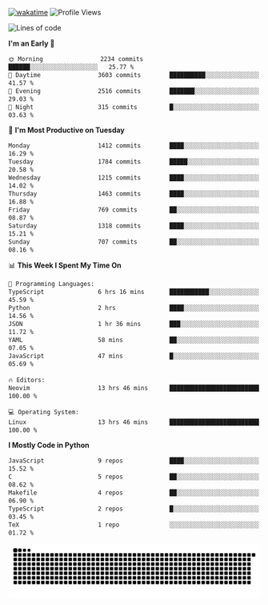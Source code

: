 [![wakatime](https://wakatime.com/badge/user/b920b284-3cde-4cd4-b72e-f7f22d050b16.svg)](https://wakatime.com/@b920b284-3cde-4cd4-b72e-f7f22d050b16)
![Profile Views](http://img.shields.io/badge/Profile%20Views-4586-blue)
<!--START_SECTION:waka-->
![Lines of code](https://img.shields.io/badge/From%20Hello%20World%20I%27ve%20Written-6.6%20million%20lines%20of%20code-blue)

**I'm an Early 🐤** 

```text
🌞 Morning                2234 commits        ██████░░░░░░░░░░░░░░░░░░░   25.77 % 
🌆 Daytime                3603 commits        ██████████░░░░░░░░░░░░░░░   41.57 % 
🌃 Evening                2516 commits        ███████░░░░░░░░░░░░░░░░░░   29.03 % 
🌙 Night                  315 commits         █░░░░░░░░░░░░░░░░░░░░░░░░   03.63 % 
```
📅 **I'm Most Productive on Tuesday** 

```text
Monday                   1412 commits        ████░░░░░░░░░░░░░░░░░░░░░   16.29 % 
Tuesday                  1784 commits        █████░░░░░░░░░░░░░░░░░░░░   20.58 % 
Wednesday                1215 commits        ████░░░░░░░░░░░░░░░░░░░░░   14.02 % 
Thursday                 1463 commits        ████░░░░░░░░░░░░░░░░░░░░░   16.88 % 
Friday                   769 commits         ██░░░░░░░░░░░░░░░░░░░░░░░   08.87 % 
Saturday                 1318 commits        ████░░░░░░░░░░░░░░░░░░░░░   15.21 % 
Sunday                   707 commits         ██░░░░░░░░░░░░░░░░░░░░░░░   08.16 % 
```


📊 **This Week I Spent My Time On** 

```text
💬 Programming Languages: 
TypeScript               6 hrs 16 mins       ███████████░░░░░░░░░░░░░░   45.59 % 
Python                   2 hrs               ████░░░░░░░░░░░░░░░░░░░░░   14.56 % 
JSON                     1 hr 36 mins        ███░░░░░░░░░░░░░░░░░░░░░░   11.72 % 
YAML                     58 mins             ██░░░░░░░░░░░░░░░░░░░░░░░   07.05 % 
JavaScript               47 mins             █░░░░░░░░░░░░░░░░░░░░░░░░   05.69 % 

🔥 Editors: 
Neovim                   13 hrs 46 mins      █████████████████████████   100.00 % 

💻 Operating System: 
Linux                    13 hrs 46 mins      █████████████████████████   100.00 % 
```

**I Mostly Code in Python** 

```text
JavaScript               9 repos             ████░░░░░░░░░░░░░░░░░░░░░   15.52 % 
C                        5 repos             ██░░░░░░░░░░░░░░░░░░░░░░░   08.62 % 
Makefile                 4 repos             ██░░░░░░░░░░░░░░░░░░░░░░░   06.90 % 
TypeScript               2 repos             █░░░░░░░░░░░░░░░░░░░░░░░░   03.45 % 
TeX                      1 repo              ░░░░░░░░░░░░░░░░░░░░░░░░░   01.72 % 
```




<!--END_SECTION:waka-->
![Snake animation](https://raw.githubusercontent.com/timmypidashev/timmypidashev/main/commits.svg)
